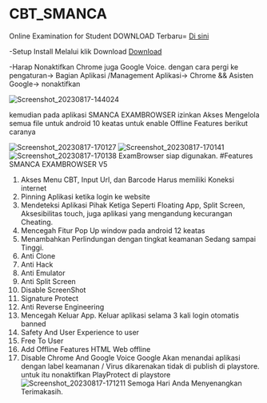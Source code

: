 # CBT_SMANCA
Online Examination for Student
DOWNLOAD Terbaru= 
<a href="https://github.com/SecretDiscorder/CBT_SMANCA/releases">Di sini</a>


-Setup 
 Install Melalui klik Download <a href="https://github.com/SecretDiscorder/CBT_SMANCA/releases/download/CBT_SMANCAV5/SMANCA.EXAMBRO_V5.apk">Download</a>
 
-Harap Nonaktifkan Chrome juga Google Voice.
dengan cara pergi ke pengaturan-> Bagian Aplikasi /Management Aplikasi-> Chrome && Asisten Google-> nonaktifkan

![Screenshot_20230817-144024](https://github.com/SecretDiscorder/CBT_SMANCA/assets/139457966/bb8aa313-2a74-4e03-89ad-470c7d0877f6)


kemudian pada aplikasi SMANCA EXAMBROWSER izinkan Akses Mengelola semua file untuk android 10 keatas untuk enable Offline Features 
berikut caranya


![Screenshot_20230817-170127](https://github.com/SecretDiscorder/CBT_SMANCA/assets/139457966/99c83132-448d-435e-8c10-f4dde95422c8)
![Screenshot_20230817-170141](https://github.com/SecretDiscorder/CBT_SMANCA/assets/139457966/8bc9408c-93e9-4ef8-9238-ddf979bd50a0)
![Screenshot_20230817-170138](https://github.com/SecretDiscorder/CBT_SMANCA/assets/139457966/7d08bf1c-76f5-4974-ac32-251119350ce8)
ExamBrowser siap digunakan.
#Features SMANCA EXAMBROWSER V5
1. Akses Menu CBT, Input Url, dan Barcode Harus memiliki Koneksi internet
2. Pinning Aplikasi ketika login ke website
3. Mendeteksi Aplikasi Pihak Ketiga Seperti Floating App, Split Screen, Aksesibilitas touch, juga aplikasi yang mengandung kecurangan Cheating.
4. Mencegah Fitur Pop Up window pada android 12 keatas
5. Menambahkan Perlindungan dengan tingkat keamanan Sedang sampai Tinggi.
6. Anti Clone
7. Anti Hack
8. Anti Emulator
10. Anti Split Screen
11. Disable ScreenShot
12. Signature Protect
13. Anti Reverse Engineering
14. Mencegah Keluar App. Keluar aplikasi selama 3 kali login otomatis banned
15. Safety And User Experience to user
16. Free To User
17. Add Offline Features HTML Web offline
18. Disable Chrome And Google Voice
    Google Akan menandai aplikasi  dengan label keamanan / Virus dikarenakan tidak di publish di playstore. untuk itu nonaktifkan PlayProtect di playstore
    ![Screenshot_20230817-171211](https://github.com/SecretDiscorder/CBT_SMANCA/assets/139457966/d166d7eb-58f7-4a7a-979c-e711b9891a13)
    Semoga Hari Anda Menyenangkan
Terimakasih.
